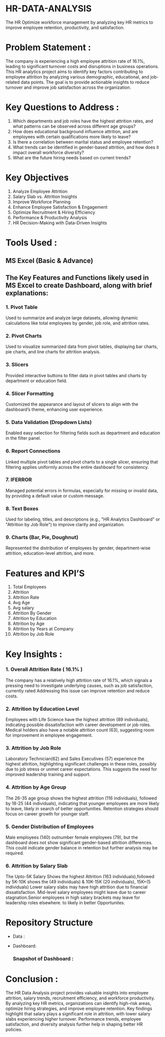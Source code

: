 # HR-DATA-ANALYSIS
The HR Optimize workforce management by analyzing key HR metrics to improve employee retention, productivity, and satisfaction.

# Problem Statement :
The company is experiencing a high employee attrition rate of 16.1%, leading to significant turnover costs and disruptions in business operations. This HR analytics project aims to identify key factors contributing to employee attrition by analyzing various demographic, educational, and job-related data points. The goal is to provide actionable insights to reduce turnover and improve job satisfaction across the organization.

# Key Questions to Address :
1.	Which departments and job roles have the highest attrition rates, and what patterns can be observed across different age groups?
2.	How does educational background influence attrition, and are employees with certain qualifications more likely to leave?
3.	Is there a correlation between marital status and employee retention?
4.	What trends can be identified in gender-based attrition, and how does it impact overall workforce diversity?
5.	What are the future hiring needs based on current trends?

# Key Objectives 

1.	Analyze Employee Attrition
2.	Salary Slab vs. Attrition Insights
3.	Improve Workforce Planning
4.	Enhance Employee Satisfaction & Engagement
5.	Optimize Recruitment & Hiring Efficiency
6.	Performance & Productivity Analysis
7.	HR Decision-Making with Data-Driven Insights

# Tools Used :
## MS Excel (Basic & Advance)

## The Key Features and Functions likely used in MS Excel to create Dashboard, along with brief explanations:

### 1.	Pivot Table

Used to summarize and analyze large datasets, allowing dynamic calculations like total employees by gender, job role, and attrition rates.

### 2. Pivot Charts
Used to visualize summarized data from pivot tables, displaying bar charts, pie charts, and line charts for attrition analysis.

### 3. Slicers

Provided interactive buttons to filter data in pivot tables and charts by department or education field.

### 4. Slicer Formatting

Customized the appearance and layout of slicers to align with the dashboard’s theme, enhancing user experience.

### 5. Data Validation (Dropdown Lists)

Enabled easy selection for filtering fields such as department and education in the filter panel.

### 6. Report Connections

Linked multiple pivot tables and pivot charts to a single slicer, ensuring that filtering applies uniformly across the entire dashboard for consistency.

### 7. IFERROR

Managed potential errors in formulas, especially for missing or invalid data, by providing a default value or custom message.

### 8. Text Boxes

Used for labeling, titles, and descriptions (e.g., "HR Analytics Dashboard" or "Attrition by Job Role") to improve clarity and organization.

### 9. Charts (Bar, Pie, Doughnut)

Represented the distribution of employees by gender, department-wise attrition, education-level attrition, and more.


# Features and KPI’S 


1.	Total Employees
2.	Attrition
3.	Attrition Rate
4.	Avg Age
5.	Avg salary
6.	Attrition By Gender
7.	Attrition by Education
8.	Attrition by Age
9.	Attrition by Years at Company
10.	Attrition by Job Role


# Key Insights :


### 1.	Overall Attrition Rate ( 16.1% ) 

The company has a relatively high attrition rate of 16.1%, which signals a pressing  need to investigate underlying causes, such as job satisfaction, currently rated Addressing this issue can improve retention and reduce costs.

### 2. Attrition by Education Level

Employees with Life Science  have the highest attrition (89 individuals), indicating possible dissatisfaction with career development or job roles. Medical  holders also have a notable attrition count (63), suggesting room for improvement in employee engagement.

### 3. Attrition by Job Role

Laboratory Technician(62) and Sales Executives (57) experience the highest attrition, highlighting significant challenges in these roles, possibly due to job stress or unmet career expectations. This suggests the need for improved leadership training and support.

### 4. Attrition by Age Group

The 26-35 age group shows the highest attrition (116 individuals), followed by 18-25 (44 individuals), indicating that younger employees are more likely to leave, likely in search of better opportunities. Retention strategies should focus on career growth for younger staff.

### 5. Gender Distribution of Employees

Male employees (140) outnumber female employees (79), but the dashboard does not show significant gender-based attrition differences. This could indicate gender balance in retention but further analysis may be required.


### 6.	Attrition by Salary Slab 

The Upto-5K Salary Shows the highest Attrition (163 individuals),followed by 5K-10K shows the (49 individuals)  & 10K-15K (20 individuals), 15K+(5 individuals)  Lower salary slabs may have high attrition due to financial dissatisfaction. Mid-level salary employees might leave due to career stagnation.Senior employees in high salary brackets may leave for leadership roles elsewhere. to likely in better Opportunites.


# Repository Structure

* Data :
* Dashboard:
  
  ### Snapshot of Dashboard :




# Conclusion :

The HR Data Analysis project provides valuable insights into employee attrition, salary trends, recruitment efficiency, and workforce productivity. By analyzing key HR metrics, organizations can identify high-risk areas, optimize hiring strategies, and improve employee retention.
Key findings highlight that salary plays a significant role in attrition, with lower salary slabs experiencing higher turnover. Performance trends, employee satisfaction, and diversity analysis further help in shaping better HR policies.






